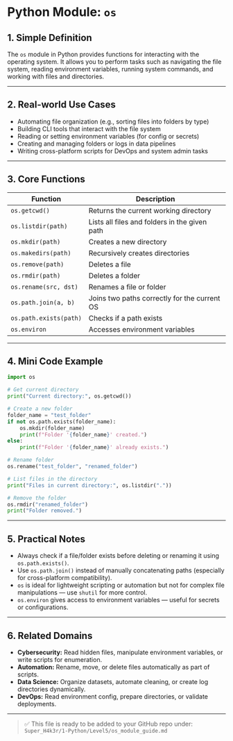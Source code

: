 # Python Module: `os`

## 1. Simple Definition

The `os` module in Python provides functions for interacting with the operating system. It allows you to perform tasks such as navigating the file system, reading environment variables, running system commands, and working with files and directories.

---

## 2. Real-world Use Cases

- Automating file organization (e.g., sorting files into folders by type)
- Building CLI tools that interact with the file system
- Reading or setting environment variables (for config or secrets)
- Creating and managing folders or logs in data pipelines
- Writing cross-platform scripts for DevOps and system admin tasks

---

## 3. Core Functions

| Function | Description |
|----------|-------------|
| `os.getcwd()` | Returns the current working directory |
| `os.listdir(path)` | Lists all files and folders in the given path |
| `os.mkdir(path)` | Creates a new directory |
| `os.makedirs(path)` | Recursively creates directories |
| `os.remove(path)` | Deletes a file |
| `os.rmdir(path)` | Deletes a folder |
| `os.rename(src, dst)` | Renames a file or folder |
| `os.path.join(a, b)` | Joins two paths correctly for the current OS |
| `os.path.exists(path)` | Checks if a path exists |
| `os.environ` | Accesses environment variables |

---

## 4. Mini Code Example

```python
import os

# Get current directory
print("Current directory:", os.getcwd())

# Create a new folder
folder_name = "test_folder"
if not os.path.exists(folder_name):
    os.mkdir(folder_name)
    print(f"Folder '{folder_name}' created.")
else:
    print(f"Folder '{folder_name}' already exists.")

# Rename folder
os.rename("test_folder", "renamed_folder")

# List files in the directory
print("Files in current directory:", os.listdir("."))

# Remove the folder
os.rmdir("renamed_folder")
print("Folder removed.")
```

---

## 5. Practical Notes

- Always check if a file/folder exists before deleting or renaming it using `os.path.exists()`.
- Use `os.path.join()` instead of manually concatenating paths (especially for cross-platform compatibility).
- `os` is ideal for lightweight scripting or automation but not for complex file manipulations — use `shutil` for more control.
- `os.environ` gives access to environment variables — useful for secrets or configurations.

---

## 6. Related Domains

- **Cybersecurity:** Read hidden files, manipulate environment variables, or write scripts for enumeration.
- **Automation:** Rename, move, or delete files automatically as part of scripts.
- **Data Science:** Organize datasets, automate cleaning, or create log directories dynamically.
- **DevOps:** Read environment config, prepare directories, or validate deployments.

---

> ✅ This file is ready to be added to your GitHub repo under:  
> `Super_H4k3r/1-Python/Level5/os_module_guide.md`
